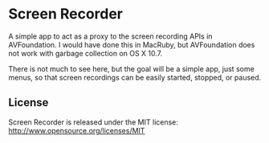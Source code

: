 # Screen Recorder

A simple app to act as a proxy to the screen recording APIs in
AVFoundation. I would have done this in MacRuby, but AVFoundation does
not work with garbage collection on OS X 10.7.

There is not much to see here, but the goal will be a simple app, just
some menus, so that screen recordings can be easily started,
stopped, or paused.

## License

Screen Recorder is released under the MIT license: http://www.opensource.org/licenses/MIT
